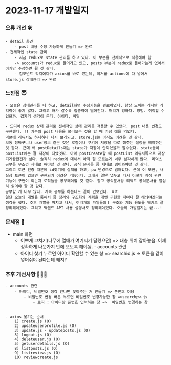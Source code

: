 # 2023-11-17 개발일지

### 오류 개선 🛠️
    - detail 화면
        - post 내용 수정 가능하게 만들기 => 완료
    - 전체적인 state 관리
        - 지금 redux로 state 관리를 하고 있다. 이 부분을 전체적으로 적용해야 함
        -> accounts가 redux로 들어가고 있고, posts 부분이 redux로 들어가는게 없어서 이거만 수정하면 될 것 같다. 
        - 컴포넌트 각각에다가 axios를 바로 썼는데, 이거를 actions에 다 넣어서 store.js 상태관리 => 완료

### 느낀점 😇
    - 오늘은 상태관리를 다 하고, detail화면 수정기능을 완료하였다. 항상 느끼는 거지만 기억력이 좋지 않다. 그리고 해가 갈수록 집중력이 떨어진다. 머리가 멍하다. 멍멍. 취직할 수 있을까. 갑자기 생각이 든다. 아이디, 비밀

    - 드디어 redux 상태 관리로 전체적인 상태 관리를 적용할 수 있었다. post 내용 변경도 구현했다. !! 기존의 post 내용을 불러오는 것을 할 때 가장 애를 먹었다.
    덕분에 리듀서도 하나하나 다시 보게되고, store.js는 아직도 어려운 것 같다.
    보통 장바구니나 user정보 같은 것은 로컬이나 쿠키에 저장을 따로 해주는 설정을 해야하는 것 같다. 근데 왜 postDetails에는 state가 저장이 안되었을까 알수없다. state들이 postList에는 잘 저장이 되었엇따. 아마 postCreate할 때 postList 리듀서쪽으로 저장되게끔한건가 싶다. 솔직히 redux에 대해서 아직 잘 모르는게 너무 심각하게 많다. 리덕스 공부를 무조건 제대로 해야할 것 같다. 공식 문서를 좀 제대로 읽어봐야할 것 같다.
    그리고 토큰 인증 때문에 id찾기에 실패를 하고, pw 변경으로 넘어갔다. 근데 이 또한, 사실상 토큰이 없으면 구현되기 어려운 기능이다. 그래서 일단 냅두고 다시 어떻게 계정 관련 기능이 구현이 되는지 로직들을 공부해야할 것 같다. 장고 공식문서랑 리액트 공식문서를 열심히 읽어야 할 것 같다. 
    공부할 게 너무 많다. 계속 공부를 하는데도 끝이 안보인다. ㅎㅎ
    일단 오늘의 개발을 통해서 좀 정리와 구조화와 계획을 매번 구현할 때마다 잘 해놔야겠다는 생각을 했다. 추후 개발을 마치고 나서, 여러개의 파일들의ㅣ 구조와 기능 용도를 위키로 잘 정리해야겠다. 그리고 백엔드 API 사용 설명서도 정리해야겠다. 오늘의 개발일지는 끝...! 
      
### 문제점 👿
   - main 화면
        - 이쁘게 고치기(나무에 열매가 여기저기 달렸으면) => 대충 위치 잡아놓음. 이제 정확하게 나뭇가지 안에 오도록 해야됨.
    - accounts 관련
        - 아이디 찾기 누르면 아이디 확인할 수 있는 창 => searchid.js => 토큰을 같이 넣어줘야 된다는데 왜지? 

### 추후 개선사항 🧗🏻‍♀️      
    - accounts 관련
        - 아이디, 비밀번호 생각 안나면 찾아주는 거 만들기 => 폰번호 이용
            - 비밀번호 변경 버튼 누르면 비밀번호 변경가능한 창 =>searchpw.js
                - 로직 : 아이디랑 폰번호 입력하는 창 =>  비밀번호 변경하는 창


    - axios 옮기는 순서
        1) create.js (O)
        2) updateuserprofile.js (O)
        3) update.js - updateposts.js (O)
        3) logout.js (O)
        4) deleteuser.js (O)
        5) getuserdetails.js (O)
        8) listposts.js (O)
        9) listreview.js (O)
        10) reviewcreate.js



